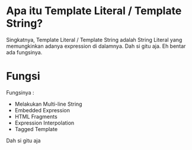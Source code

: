 # Apa itu Template Literal / Template String?
Singkatnya, Template Literal / Template String adalah String Literal yang memungkinkan adanya expression di dalamnya. Dah si gitu aja.
Eh bentar ada fungsinya.

# Fungsi 
Fungsinya : 
<ul>
    <li>Melakukan Multi-line String</li>
    <li>Embedded Expression</li>
    <li>HTML Fragments</li>
    <li>Expression Interpolation</li>
    <li>Tagged Template</li>
</ul>

Dah si gitu aja